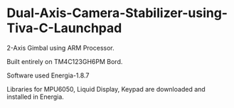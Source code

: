 # Dual-Axis-Camera-Stabilizer-using-Tiva-C-Launchpad
2-Axis Gimbal using ARM Processor.

Built entirely on TM4C123GH6PM Bord.

Software used Energia-1.8.7

Libraries for MPU6050, Liquid Display, Keypad are downloaded and installed in Energia.
